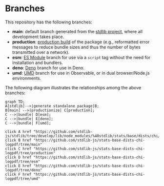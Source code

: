 <!--

@license Apache-2.0

Copyright (c) 2022 The Stdlib Authors.

Licensed under the Apache License, Version 2.0 (the "License");
you may not use this file except in compliance with the License.
You may obtain a copy of the License at

    http://www.apache.org/licenses/LICENSE-2.0

Unless required by applicable law or agreed to in writing, software
distributed under the License is distributed on an "AS IS" BASIS,
WITHOUT WARRANTIES OR CONDITIONS OF ANY KIND, either express or implied.
See the License for the specific language governing permissions and
limitations under the License.

-->

# Branches

This repository has the following branches:

-   **main**: default branch generated from the [stdlib project][stdlib-url], where all development takes place.
-   **production**: [production build][production-url] of the package (e.g., reformatted error messages to reduce bundle sizes and thus the number of bytes transmitted over a network).
-   **esm**: [ES Module][esm-url] branch for use via a `script` tag without the need for installation and bundlers.
-   **deno**: [Deno][deno-url] branch for use in Deno.
-   **umd**: [UMD][umd-url] branch for use in Observable, or in dual browser/Node.js environments.

The following diagram illustrates the relationships among the above branches:

```mermaid
graph TD;
A[stdlib]-->|generate standalone package|B;
B[main] -->|productionize| C[production];
C -->|bundle| D[esm];
C -->|bundle| E[deno];
C -->|bundle| F[umd];

click A href "https://github.com/stdlib-js/stdlib/tree/develop/lib/node_modules/%40stdlib/stats/base/dists/chi/logpdf"
click B href "https://github.com/stdlib-js/stats-base-dists-chi-logpdf/tree/main"
click C href "https://github.com/stdlib-js/stats-base-dists-chi-logpdf/tree/production"
click D href "https://github.com/stdlib-js/stats-base-dists-chi-logpdf/tree/esm"
click E href "https://github.com/stdlib-js/stats-base-dists-chi-logpdf/tree/deno"
click F href "https://github.com/stdlib-js/stats-base-dists-chi-logpdf/tree/umd"
```

[stdlib-url]: https://github.com/stdlib-js/stdlib/tree/develop/lib/node_modules/%40stdlib/stats/base/dists/chi/logpdf
[production-url]: https://github.com/stdlib-js/stats-base-dists-chi-logpdf/tree/production
[deno-url]: https://github.com/stdlib-js/stats-base-dists-chi-logpdf/tree/deno
[umd-url]: https://github.com/stdlib-js/stats-base-dists-chi-logpdf/tree/umd
[esm-url]: https://github.com/stdlib-js/stats-base-dists-chi-logpdf/tree/esm
